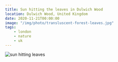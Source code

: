 ```yaml
---
title: Sun hitting the leaves in Dulwich Wood
location: Dulwich Wood, United Kingdom
date: 2020-11-21T00:00:00
image: "/img/photo/transluscent-forest-leaves.jpg"
tags:
    - london
    - nature
    - uk
---
```


![sun hitting leaves](/img/photo/transluscent-forest-leaves.jpg)
